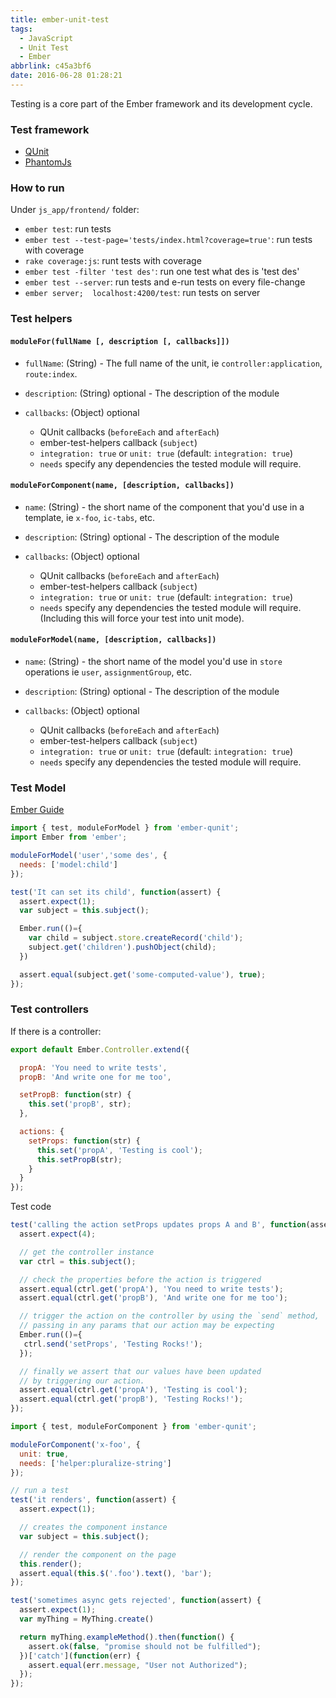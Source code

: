 ```yaml
---
title: ember-unit-test
tags:
  - JavaScript
  - Unit Test
  - Ember
abbrlink: c45a3bf6
date: 2016-06-28 01:28:21
---
```


Testing is a core part of the Ember framework and its development cycle.

### Test framework

- [QUnit](https://qunitjs.com/)
- [PhantomJs](http://phantomjs.org/)

### How to run

Under `js_app/frontend/` folder:
- `ember test`: run tests
- `ember test --test-page='tests/index.html?coverage=true'`: run tests with coverage
- `rake coverage:js`: runt tests with coverage
- `ember test -filter 'test des'`: run one test what des is 'test des'
- `ember test --server`: run tests and e-run tests on every file-change
- `ember server;  localhost:4200/test`: run tests on server

<!--more-->
### Test helpers

#### `moduleFor(fullName [, description [, callbacks]])`

- `fullName`: (String) - The full name of the unit, ie
  `controller:application`, `route:index`.

- `description`: (String) optional - The description of the module

- `callbacks`: (Object) optional
   - QUnit callbacks (`beforeEach` and `afterEach`)
   - ember-test-helpers callback (`subject`)
   - `integration: true` or `unit: true` (default: `integration: true`)
   - `needs` specify any dependencies the tested module will require.

#### `moduleForComponent(name, [description, callbacks])`

- `name`: (String) - the short name of the component that you'd use in a
  template, ie `x-foo`, `ic-tabs`, etc.

- `description`: (String) optional - The description of the module

- `callbacks`: (Object) optional
   - QUnit callbacks (`beforeEach` and `afterEach`)
   - ember-test-helpers callback (`subject`)
   - `integration: true` or `unit: true` (default: `integration: true`)
   - `needs` specify any dependencies the tested module will require.  (Including this will force your test into unit mode).


#### `moduleForModel(name, [description, callbacks])`

- `name`: (String) - the short name of the model you'd use in `store`
  operations ie `user`, `assignmentGroup`, etc.

- `description`: (String) optional - The description of the module

- `callbacks`: (Object) optional
   - QUnit callbacks (`beforeEach` and `afterEach`)
   - ember-test-helpers callback (`subject`)
   - `integration: true` or `unit: true` (default: `integration: true`)
   - `needs` specify any dependencies the tested module will require.

### Test Model
[Ember Guide](http://guides.emberjs.com/v1.13.0/testing/testing-models/)

```js
import { test, moduleForModel } from 'ember-qunit';
import Ember from 'ember';

moduleForModel('user','some des', {
  needs: ['model:child']
});

test('It can set its child', function(assert) {
  assert.expect(1);
  var subject = this.subject();

  Ember.run(()={
    var child = subject.store.createRecord('child');
    subject.get('children').pushObject(child);
  })

  assert.equal(subject.get('some-computed-value'), true);
});
```

### Test controllers

If there is a controller:
```js
export default Ember.Controller.extend({

  propA: 'You need to write tests',
  propB: 'And write one for me too',

  setPropB: function(str) {
    this.set('propB', str);
  },

  actions: {
    setProps: function(str) {
      this.set('propA', 'Testing is cool');
      this.setPropB(str);
    }
  }
});
```
Test code
```js
test('calling the action setProps updates props A and B', function(assert) {
  assert.expect(4);

  // get the controller instance
  var ctrl = this.subject();

  // check the properties before the action is triggered
  assert.equal(ctrl.get('propA'), 'You need to write tests');
  assert.equal(ctrl.get('propB'), 'And write one for me too');

  // trigger the action on the controller by using the `send` method,
  // passing in any params that our action may be expecting
  Ember.run(()={
   ctrl.send('setProps', 'Testing Rocks!');
  });

  // finally we assert that our values have been updated
  // by triggering our action.
  assert.equal(ctrl.get('propA'), 'Testing is cool');
  assert.equal(ctrl.get('propB'), 'Testing Rocks!');
});
```

```js
import { test, moduleForComponent } from 'ember-qunit';

moduleForComponent('x-foo', {
  unit: true,
  needs: ['helper:pluralize-string']
});

// run a test
test('it renders', function(assert) {
  assert.expect(1);

  // creates the component instance
  var subject = this.subject();

  // render the component on the page
  this.render();
  assert.equal(this.$('.foo').text(), 'bar');
});
```
```js
test('sometimes async gets rejected', function(assert) {
  assert.expect(1);
  var myThing = MyThing.create()

  return myThing.exampleMethod().then(function() {
    assert.ok(false, "promise should not be fulfilled");
  })['catch'](function(err) {
    assert.equal(err.message, "User not Authorized");
  });
});
```
